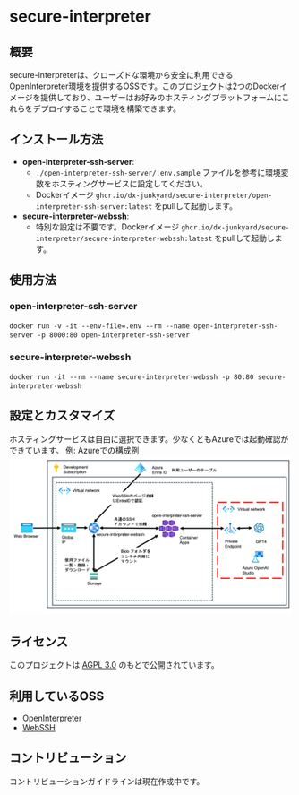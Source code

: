 # secure-interpreter

## 概要
secure-interpreterは、クローズドな環境から安全に利用できるOpenInterpreter環境を提供するOSSです。このプロジェクトは2つのDockerイメージを提供しており、ユーザーはお好みのホスティングプラットフォームにこれらをデプロイすることで環境を構築できます。

## インストール方法
- **open-interpreter-ssh-server**: 
  - `./open-interpreter-ssh-server/.env.sample` ファイルを参考に環境変数をホスティングサービスに設定してください。
  - Dockerイメージ `ghcr.io/dx-junkyard/secure-interpreter/open-interpreter-ssh-server:latest` をpullして起動します。
- **secure-interpreter-webssh**: 
  - 特別な設定は不要です。Dockerイメージ `ghcr.io/dx-junkyard/secure-interpreter/secure-interpreter-webssh:latest` をpullして起動します。

## 使用方法
### open-interpreter-ssh-server
```
docker run -v -it --env-file=.env --rm --name open-interpreter-ssh-server -p 8000:80 open-interpreter-ssh-server
```

### secure-interpreter-webssh
```
docker run -it --rm --name secure-interpreter-webssh -p 80:80 secure-interpreter-webssh
```

## 設定とカスタマイズ
ホスティングサービスは自由に選択できます。少なくともAzureでは起動確認ができています。
例: Azureでの構成例
![AzureHostingExample.jpg](https://raw.githubusercontent.com/dx-junkyard/secure-interpreter/main/docs/AzureHostingExample.jpg)

## ライセンス
このプロジェクトは [AGPL 3.0](https://www.gnu.org/licenses/agpl-3.0.html) のもとで公開されています。

## 利用しているOSS
- [OpenInterpreter](https://github.com/OpenInterpreter/open-interpreter)
- [WebSSH](https://github.com/huashengdun/webssh)

## コントリビューション
コントリビューションガイドラインは現在作成中です。
